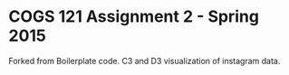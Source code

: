 COGS 121 Assignment 2 - Spring 2015
===========

Forked from Boilerplate code. C3 and D3 visualization of instagram data.
